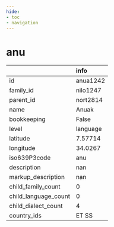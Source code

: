 ```yaml
---
hide:
- toc
- navigation
---
```

# anu
|                      | info     |
|:---------------------|:---------|
| id                   | anua1242 |
| family_id            | nilo1247 |
| parent_id            | nort2814 |
| name                 | Anuak    |
| bookkeeping          | False    |
| level                | language |
| latitude             | 7.57714  |
| longitude            | 34.0267  |
| iso639P3code         | anu      |
| description          | nan      |
| markup_description   | nan      |
| child_family_count   | 0        |
| child_language_count | 0        |
| child_dialect_count  | 4        |
| country_ids          | ET SS    |